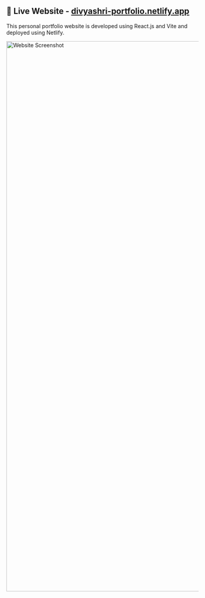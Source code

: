  ## :rocket: Live Website - [divyashri-portfolio.netlify.app](https://divyashri-portfolio.netlify.app/)

This personal portfolio website is developed using React.js and Vite and deployed using Netlify.

<img width="1440" alt="Website Screenshot" src="https://github.com/user-attachments/assets/c9383181-0760-4725-b1fe-3647e7f5bd9d">
